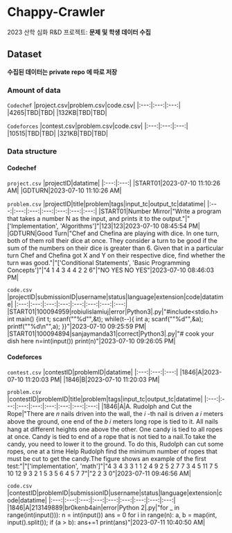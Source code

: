 # Chappy-Crawler
2023 산학 심화 R&amp;D 프로젝트: **문제 및 학생 데이터 수집**

## Dataset

**수집된 데이터는 private repo 에 따로 저장**

### Amount of data

`Codechef`
|project.csv|problem.csv|code.csv|
|:---:|:---:|:---:|
|4265|TBD|TBD|
|132KB|TBD|TBD|

`Codeforces`
|contest.csv|problem.csv|code.csv|
|:---:|:---:|:---:|
|10515|TBD|TBD|
|321KB|TBD|TBD|

### Data structure
#### Codechef

`project.csv`
|projectID|datatime|
|:---:|:---:|
|START01|2023-07-10 11:10:26 AM|
|GDTURN|2023-07-10 11:10:26 AM|

`problem.csv`
|projectID|title|problem|tags|input_tc|output_tc|datatime|
|:---:|:---:|:---:|:---:|:---:|:---:|:---:|
|START01|Number Mirror|"Write a program that takes a number N as the input, and prints it to the output."|"['Implementation', 'Algorithms']"|123|123|2023-07-10 08:45:54 PM|
|GDTURN|Good Turn|"Chef and Chefina are playing with dice. In one turn, both of them roll their dice at once. They consider a turn to be good if the sum of the numbers on their dice is greater than 6. Given that in a particular turn Chef and Chefina got X and Y on their respective dice, find whether the turn was good."|"['Conditional Statements', 'Basic Programming Concepts']"|"4 1 4 3 4 4 2 2 6"|"NO YES NO YES"|2023-07-10 08:46:03 PM|

`code.csv`
|projectID|submissionID|username|status|language|extension|code|datatime|
|:---:|:---:|:---:|:---:|:---:|:---:|:---:|:---:|
|START01|100094959|robiulislamiuj|error|Python3|.py|"#include<stdio.h> int main() {int t; scanf(""%d"",&t); while(t--){   int a;   scanf(""%d"",&a);    printf(""%d\n"",a);  }}"|2023-07-10 09:25:59 PM|
|START01|100094894|sanjaymanda31|correct|Python3|.py|"# cook your dish here n=int(input()) print(n)"|2023-07-10 09:26:05 PM|

#### Codeforces

`contest.csv`
|contestID|problemID|datatime|
|:---:|:---:|:---:|
|1846|A|2023-07-10 11:20:03 PM|
|1846|B|2023-07-10 11:20:03 PM|

`problem.csv`
|contestID|problemID|title|problem|tags|input_tc|output_tc|datatime|
|:---:|:---:|:---:|:---:|:---:|:---:|:---:|:---:|
|1846|A|A. Rudolph and Cut the Rope|"There are 𝑛 nails driven into the wall, the 𝑖 -th nail is driven 𝑎 𝑖 meters above the ground, one end of the 𝑏 𝑖 meters long rope is tied to it. All nails hang at different heights one above the other. One candy is tied to all ropes at once. Candy is tied to end of a rope that is not tied to a nail.To take the candy, you need to lower it to the ground. To do this, Rudolph can cut some ropes, one at a time  Help Rudolph find the minimum number of ropes that must be cut to get the candy.The figure shows an example of the first test:"|"['implementation', 'math']"|"4 3 4 3 3 1 1 2 4 9 2 5 2 7 7 3 4 5 11 7 5 10 12 9 3 2 1 5 3 5 6 4 5 7 7"|"2 2 3 0"|2023-07-11 09:46:56 AM|

`code.csv`
|contestID|problemID|submissionID|username|status|language|extension|code|datatime|
|:---:|:---:|:---:|:---:|:---:|:---:|:---:|:---:|:---:|
|1846|A|213149889|br0kenb4ain|error|Python 2|.py|"for _ in range(int(input())): n = int(input()) ans = 0 for i in range(n):  a, b = map(int, input().split());  if (a > b):   ans+=1 print(ans)"|2023-07-11 10:40:50 AM|
